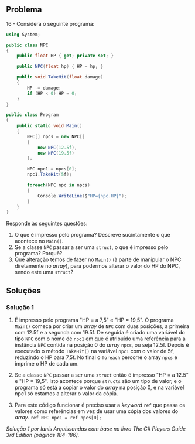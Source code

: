 ## Problema


16 - Considera o seguinte programa:

```cs
using System;

public class NPC
{
    public float HP { get; private set; }

    public NPC(float hp) { HP = hp; }

    public void TakeHit(float damage)
    {
        HP -= damage;
        if (HP < 0) HP = 0;
    }
}

public class Program
{
    public static void Main()
    {
        NPC[] npcs = new NPC[]
        {
            new NPC(12.5f),
            new NPC(19.5f)
        };

        NPC npc1 = npcs[0];
        npc1.TakeHit(5f);

        foreach(NPC npc in npcs)
        {
            Console.WriteLine($"HP={npc.HP}");
        }
    }
}
```

Responde às seguintes questões:

1. O que é impresso pelo programa? Descreve sucintamente o que acontece no
`Main()`.
2. Se a classe `NPC` passar a ser uma `struct`, o que é impresso pelo programa?
Porquê?
3. Que alteração temos de fazer no `Main()` (à parte de manipular o NPC
diretamente no _array_), para podermos alterar o valor do HP do NPC, sendo este
uma `struct`?


## Soluções

### Solução 1


1. É impresso pelo programa "HP = a 7,5" e "HP = 19,5".
   O programa `Main()` começa por criar um _array_ de `NPC` com duas posições, a 
   primeira com 12.5f e a segunda com 19.5f. 
   De seguida é criado uma variável do tipo `NPC` com o nome de `npc1` em que é 
   atribuído uma referência para a instância `NPC` contida na posição 0 do 
   _array_ `npcs`, ou seja 12.5f.
   Depois é executado o método `TakeHit()` na variável `npc1` com o valor de 5f,
   reduzindo o HP para 7,5f.
   No final o `foreach` percorre o array `npcs` e imprime o HP de cada um.
   
2. Se a classe `NPC` passar a ser uma `struct` então é impresso "HP = a 12.5" e
   "HP = 19,5".
   Isto acontece porque `structs` são um tipo de valor, e o programa só está a
   copiar o valor do _array_ na posição 0, e na variável npc1 só estamos a 
   alterar o valor da cópia.

3. Para este código funcionar é preciso usar a _keyword_ `ref` que passa os 
   valores como referências em vez de usar uma cópia dos valores do _array_.
   `ref NPC npc1 = ref npcs[0];`   





*Solução 1 por Ianis Arquissandas com base no livro _The C# Players Guide 3rd
Edition_ (páginas 184-186).*